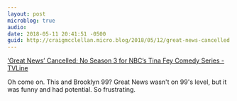```yaml
---
layout: post
microblog: true
audio: 
date: 2018-05-11 20:41:51 -0500
guid: http://craigmcclellan.micro.blog/2018/05/12/great-news-cancelled.html
---
```

[‘Great News’ Cancelled: No Season 3 for NBC’s Tina Fey Comedy Series - TVLine](http://tvline.com/2018/05/11/great-news-cancelled-season-3-nbc-tina-fey/)

Oh come on. This and Brooklyn 99? Great News wasn't on 99's level, but it was funny and had potential. So frustrating.
